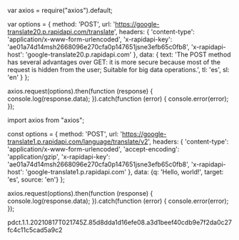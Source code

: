 var axios = require("axios").default;

var options = {
  method: 'POST',
  url: 'https://google-translate20.p.rapidapi.com/translate',
  headers: {
    'content-type': 'application/x-www-form-urlencoded',
    'x-rapidapi-key': 'ae01a74d14msh2668096e270cfa0p147651jsne3efb65c0fb8',
    'x-rapidapi-host': 'google-translate20.p.rapidapi.com'
  },
  data: {
    text: 'The POST method has several advantages over GET: it is more secure because most of the request is hidden from the user; Suitable for big data operations.',
    tl: 'es',
    sl: 'en'
  }
};

axios.request(options).then(function (response) {
	console.log(response.data);
}).catch(function (error) {
	console.error(error);
});

import axios from "axios";

const options = {
  method: 'POST',
  url: 'https://google-translate1.p.rapidapi.com/language/translate/v2',
  headers: {
    'content-type': 'application/x-www-form-urlencoded',
    'accept-encoding': 'application/gzip',
    'x-rapidapi-key': 'ae01a74d14msh2668096e270cfa0p147651jsne3efb65c0fb8',
    'x-rapidapi-host': 'google-translate1.p.rapidapi.com'
  },
  data: {q: 'Hello, world!', target: 'es', source: 'en'}
};

axios.request(options).then(function (response) {
	console.log(response.data);
}).catch(function (error) {
	console.error(error);
});

pdct.1.1.20210817T021745Z.85d8dda1d16efe08.a3d1beef40cdb9e7f2da0c27fc4c11c5cad5a9c2
